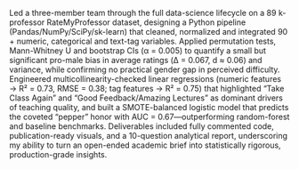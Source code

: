  Led a three-member team through the full data-science lifecycle on a 89 k-professor RateMyProfessor dataset, designing a Python pipeline (Pandas/NumPy/SciPy/sk-learn) that cleaned, normalized and integrated 90 + numeric, categorical and text-tag variables. Applied permutation tests, Mann-Whitney U and bootstrap CIs (α = 0.005) to quantify a small but significant pro-male bias in average ratings (Δ = 0.067, d ≈ 0.06) and variance, while confirming no practical gender gap in perceived difficulty. Engineered multicollinearity-checked linear regressions (numeric features → R² = 0.73, RMSE = 0.38; tag features → R² = 0.75) that highlighted “Take Class Again” and “Good Feedback/Amazing Lectures” as dominant drivers of teaching quality, and built a SMOTE-balanced logistic model that predicts the coveted “pepper” honor with AUC = 0.67—outperforming random-forest and baseline benchmarks. Deliverables included fully commented code, publication-ready visuals, and a 10-question analytical report, underscoring my ability to turn an open-ended academic brief into statistically rigorous, production-grade insights.
